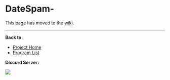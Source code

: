 # DateSpam-

This page has moved to the [wiki](https://github.com/PokemonAutomation/SwSh-Arduino/wiki/Basic:-DateSpam-WattFarmer).

<hr>

**Back to:**
- [Project Home](/README.md)
- [Program List](/Documentation/ProgramList.md)

**Discord Server:** 

[<img src="https://canary.discordapp.com/api/guilds/695809740428673034/widget.png?style=banner2">](https://discord.gg/cQ4gWxN)

